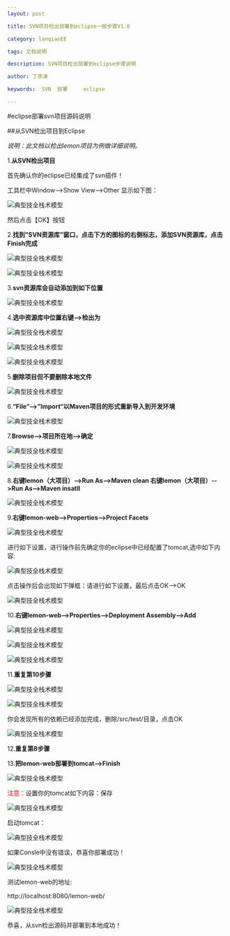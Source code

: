```yaml
---
layout: post

title: SVN项目检出部署到eclipse一般步骤V1.0

category: lanqiaoEE

tags: 文档说明

description: SVN项目检出部署到eclipse步骤说明

author: 丁彦涛

keywords:  SVN  部署     eclipse

---
```


#eclipse部署svn项目源码说明

##从SVN检出项目到Eclipse

*说明：此文档以检出lemon项目为例做详细说明。* 

1.**从SVN检出项目**

首先确认你的eclipse已经集成了svn插件！

工具栏中Window-->Show View-->Other 显示如下图：

![典型技全栈术模型](E:\lanqiaoEE\蓝桥通用文档\SVN项目检出部署到eclipse一般步骤V1.0\svn/svn001.png)
 
然后点击【OK】按钮

2.**找到"SVN资源库"窗口，点击下方的图标的右侧标志，添加SVN资源库，点击Finish完成**

![典型技全栈术模型](E:\lanqiaoEE\蓝桥通用文档\SVN项目检出部署到eclipse一般步骤V1.0\svn/svn002.png)

![典型技全栈术模型](E:\lanqiaoEE\蓝桥通用文档\SVN项目检出部署到eclipse一般步骤V1.0\svn/svn003.png)

3.**svn资源库会自动添加到如下位置**

![典型技全栈术模型](E:\lanqiaoEE\蓝桥通用文档\SVN项目检出部署到eclipse一般步骤V1.0\svn/svn004.png)

4.**选中资源库中位置右键-->检出为**

![典型技全栈术模型](E:\lanqiaoEE\蓝桥通用文档\SVN项目检出部署到eclipse一般步骤V1.0\svn/svn005.png)

![典型技全栈术模型](E:\lanqiaoEE\蓝桥通用文档\SVN项目检出部署到eclipse一般步骤V1.0\svn/svn006.png)

![典型技全栈术模型](E:\lanqiaoEE\蓝桥通用文档\SVN项目检出部署到eclipse一般步骤V1.0\svn/svn007.png)

5.**删除项目但不要删除本地文件**

![典型技全栈术模型](E:\lanqiaoEE\蓝桥通用文档\SVN项目检出部署到eclipse一般步骤V1.0\svn/svn008.png)

6.**“File”-->”Import“以Maven项目的形式重新导入到开发环境**

![典型技全栈术模型](E:\lanqiaoEE\蓝桥通用文档\SVN项目检出部署到eclipse一般步骤V1.0\svn/svn009.png)

7.**Browse-->项目所在地-->确定**
 
![典型技全栈术模型](E:\lanqiaoEE\蓝桥通用文档\SVN项目检出部署到eclipse一般步骤V1.0\svn/svn010.png)

![典型技全栈术模型](E:\lanqiaoEE\蓝桥通用文档\SVN项目检出部署到eclipse一般步骤V1.0\svn/svn011.png)

8.**右键lemon（大项目）-->Run As-->Maven  clean    右键lemon（大项目）-->Run As-->Maven  insatll**

![典型技全栈术模型](E:\lanqiaoEE\蓝桥通用文档\SVN项目检出部署到eclipse一般步骤V1.0\svn/svn012.png)

9.**右键lemon-web-->Properties-->Project Facets**

![典型技全栈术模型](E:\lanqiaoEE\蓝桥通用文档\SVN项目检出部署到eclipse一般步骤V1.0\svn/svn013.png)

进行如下设置，进行操作前先确定你的eclipse中已经配置了tomcat,选中如下内容:

![典型技全栈术模型](E:\lanqiaoEE\蓝桥通用文档\SVN项目检出部署到eclipse一般步骤V1.0\svn/svn014.png)

点击操作后会出现如下弹框：请进行如下设置，最后点击OK-->OK

![典型技全栈术模型](E:\lanqiaoEE\蓝桥通用文档\SVN项目检出部署到eclipse一般步骤V1.0\svn/svn015.png)

10.**右键lemon-web-->Properties-->Deployment Assembly-->Add**

![典型技全栈术模型](E:\lanqiaoEE\蓝桥通用文档\SVN项目检出部署到eclipse一般步骤V1.0\svn/svn016.png)

![典型技全栈术模型](E:\lanqiaoEE\蓝桥通用文档\SVN项目检出部署到eclipse一般步骤V1.0\svn/svn017.png)

![典型技全栈术模型](E:\lanqiaoEE\蓝桥通用文档\SVN项目检出部署到eclipse一般步骤V1.0\svn/svn018.png)

11.**重复第10步骤**

![典型技全栈术模型](E:\lanqiaoEE\蓝桥通用文档\SVN项目检出部署到eclipse一般步骤V1.0\svn/svn019.png)

![典型技全栈术模型](E:\lanqiaoEE\蓝桥通用文档\SVN项目检出部署到eclipse一般步骤V1.0\svn/svn020.png)

你会发现所有的依赖已经添加完成，删除/src/test/目录，点击OK

![典型技全栈术模型](E:\lanqiaoEE\蓝桥通用文档\SVN项目检出部署到eclipse一般步骤V1.0\svn/svn021.png)

12.**重复第8步骤**

13.**把lemon-web部署到tomcat-->Finish**

![典型技全栈术模型](E:\lanqiaoEE\蓝桥通用文档\SVN项目检出部署到eclipse一般步骤V1.0\svn/svn022.png)

<font color="red">注意：</font>设置你的tomcat如下内容：保存

![典型技全栈术模型](E:\lanqiaoEE\蓝桥通用文档\SVN项目检出部署到eclipse一般步骤V1.0\svn/svn023.png)

启动tomcat：

![典型技全栈术模型](E:\lanqiaoEE\蓝桥通用文档\SVN项目检出部署到eclipse一般步骤V1.0\svn/svn024.png)

如果Consle中没有错误，恭喜你部署成功！

![典型技全栈术模型](E:\lanqiaoEE\蓝桥通用文档\SVN项目检出部署到eclipse一般步骤V1.0\svn/svn025.png)

测试lemon-web的地址:

http://localhost:8080/lemon-web/

![典型技全栈术模型](E:\lanqiaoEE\蓝桥通用文档\SVN项目检出部署到eclipse一般步骤V1.0\svn/svn026.png)

恭喜，从svn检出源码并部署到本地成功！









